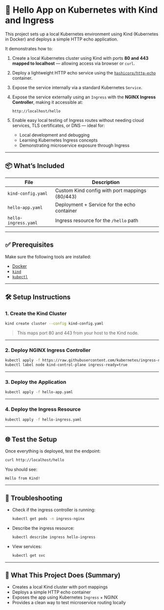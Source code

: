 # 🚀 Hello App on Kubernetes with Kind and Ingress

This project sets up a local Kubernetes environment using Kind (Kubernetes in Docker) and deploys a simple HTTP echo application.

It demonstrates how to:

1. Create a local Kubernetes cluster using Kind with ports **80 and 443 mapped to localhost** — allowing access via browser or `curl`.
2. Deploy a lightweight HTTP echo service using the [`hashicorp/http-echo`](https://hub.docker.com/r/hashicorp/http-echo) container.
3. Expose the service internally via a standard Kubernetes `Service`.
4. Expose the service externally using an `Ingress` with the **NGINX Ingress Controller**, making it accessible at:

   ```
   http://localhost/hello
   ```

5. Enable easy local testing of Ingress routes without needing cloud services, TLS certificates, or DNS — ideal for:
   - Local development and debugging
   - Learning Kubernetes Ingress concepts
   - Demonstrating microservice exposure through Ingress

---

## 📦 What’s Included

| File               | Description                                      |
|--------------------|--------------------------------------------------|
| `kind-config.yaml` | Custom Kind config with port mappings (80/443)  |
| `hello-app.yaml`   | Deployment + Service for the echo container      |
| `hello-ingress.yaml` | Ingress resource for the `/hello` path         |

---

## ✅ Prerequisites

Make sure the following tools are installed:

- [Docker](https://www.docker.com/)
- [`kind`](https://kind.sigs.k8s.io/docs/user/quick-start/#installation)
- [`kubectl`](https://kubernetes.io/docs/tasks/tools/)

---

## 🛠 Setup Instructions

### 1. Create the Kind Cluster

```bash
kind create cluster --config kind-config.yaml
```

> This maps port 80 and 443 from your host to the Kind node.

---

### 2. Deploy NGINX Ingress Controller

```bash
kubectl apply -f https://raw.githubusercontent.com/kubernetes/ingress-nginx/controller-v1.10.0/deploy/static/provider/kind/deploy.yaml
kubectl label node kind-control-plane ingress-ready=true
```

---

### 3. Deploy the Application

```bash
kubectl apply -f hello-app.yaml
```

---

### 4. Deploy the Ingress Resource

```bash
kubectl apply -f hello-ingress.yaml
```

---

## 🌐 Test the Setup

Once everything is deployed, test the endpoint:

```bash
curl http://localhost/hello
```

You should see:

```
Hello from Kind!
```

---

## 🧪 Troubleshooting

- Check if the ingress controller is running:
  ```bash
  kubectl get pods -n ingress-nginx
  ```

- Describe the ingress resource:
  ```bash
  kubectl describe ingress hello-ingress
  ```

- View services:
  ```bash
  kubectl get svc
  ```

---

## 🧭 What This Project Does (Summary)

- Creates a local Kind cluster with port mappings
- Deploys a simple HTTP echo container
- Exposes the app using Kubernetes `Ingress` + NGINX
- Provides a clean way to test microservice routing locally
